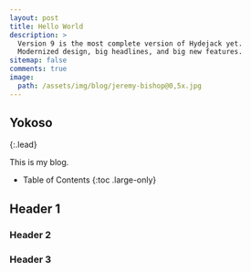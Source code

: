 ```yaml
---
layout: post
title: Hello World
description: >
  Version 9 is the most complete version of Hydejack yet.
  Modernized design, big headlines, and big new features.
sitemap: false
comments: true
image: 
  path: /assets/img/blog/jeremy-bishop@0,5x.jpg
---
```


## Yokoso

{:.lead}

This is my blog.

- Table of Contents
{:toc .large-only}

## Header 1

### Header 2

### Header 3